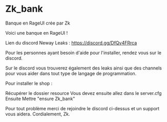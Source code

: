# Zk_bank
Banque en RageUI crée par Zk

Voici une banque en RageUI !

Lien du discord Neway Leaks : https://discord.gg/DfQv4FRrca

Pour les personnes ayant besoin d'aide pour l'installer, rendez vous sur le discord.

Sur le discord vous trouverez également des leaks ainsi que des channels pour vous aider dans tout type de langage de programmation.

Pour installer le shop :

Récupérer le dossier resource Vous devez ensuite allez dans le server.cfg Ensuite Mettre "ensure Zk_bank"

Pour tout problème merci de rejoindre le discord ci-dessus et un support vous aidera. Cordialement, Zk.
